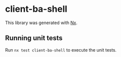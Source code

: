# client-ba-shell

This library was generated with [Nx](https://nx.dev).

## Running unit tests

Run `nx test client-ba-shell` to execute the unit tests.
